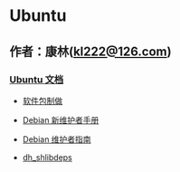 # Ubuntu
作者：康林(kl222@126.com)
-------------------------

### [Ubuntu 文档](https://www.debian.org/doc/)
- [软件包制做](https://www.debian.org/doc/manuals/packaging-tutorial/packaging-tutorial.en.pdf)
- [Debian 新维护者手册](https://www.debian.org/doc/manuals/maint-guide/index.zh-cn.html)
- [Debian 维护者指南](https://www.debian.org/doc/manuals/debmake-doc/index.zh-cn.html)

- [dh_shlibdeps](http://www.man7.org/linux/man-pages/man1/dh_shlibdeps.1.html)

